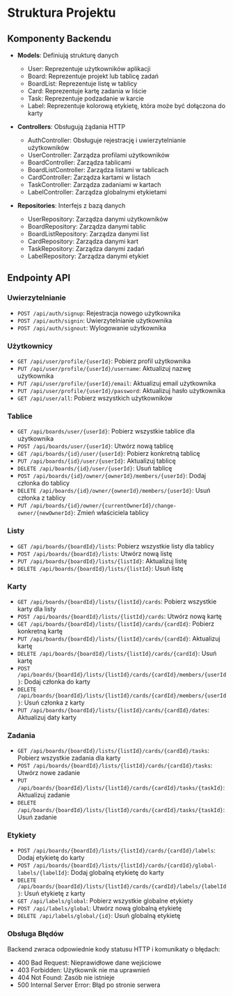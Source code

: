# Struktura Projektu

## Komponenty Backendu

- **Models**: Definiują strukturę danych
  - User: Reprezentuje użytkowników aplikacji
  - Board: Reprezentuje projekt lub tablicę zadań
  - BoardList: Reprezentuje listę w tablicy
  - Card: Reprezentuje kartę zadania w liście
  - Task: Reprezentuje podzadanie w karcie
  - Label: Reprezentuje kolorową etykietę, która może być dołączona do karty

- **Controllers**: Obsługują żądania HTTP
  - AuthController: Obsługuje rejestrację i uwierzytelnianie użytkowników
  - UserController: Zarządza profilami użytkowników
  - BoardController: Zarządza tablicami
  - BoardListController: Zarządza listami w tablicach
  - CardController: Zarządza kartami w listach
  - TaskController: Zarządza zadaniami w kartach
  - LabelController: Zarządza globalnymi etykietami

- **Repositories**: Interfejs z bazą danych
  - UserRepository: Zarządza danymi użytkowników
  - BoardRepository: Zarządza danymi tablic
  - BoardListRepository: Zarządza danymi list
  - CardRepository: Zarządza danymi kart
  - TaskRepository: Zarządza danymi zadań
  - LabelRepository: Zarządza danymi etykiet


## Endpointy API

### Uwierzytelnianie
- `POST /api/auth/signup`: Rejestracja nowego użytkownika
- `POST /api/auth/signin`: Uwierzytelnianie użytkownika
- `POST /api/auth/signout`: Wylogowanie użytkownika

### Użytkownicy
- `GET /api/user/profile/{userId}`: Pobierz profil użytkownika
- `PUT /api/user/profile/{userId}/username`: Aktualizuj nazwę użytkownika
- `PUT /api/user/profile/{userId}/email`: Aktualizuj email użytkownika
- `PUT /api/user/profile/{userId}/password`: Aktualizuj hasło użytkownika
- `GET /api/user/all`: Pobierz wszystkich użytkowników

### Tablice
- `GET /api/boards/user/{userId}`: Pobierz wszystkie tablice dla użytkownika
- `POST /api/boards/user/{userId}`: Utwórz nową tablicę
- `GET /api/boards/{id}/user/{userId}`: Pobierz konkretną tablicę
- `PUT /api/boards/{id}/user/{userId}`: Aktualizuj tablicę
- `DELETE /api/boards/{id}/user/{userId}`: Usuń tablicę
- `POST /api/boards/{id}/owner/{ownerId}/members/{userId}`: Dodaj członka do tablicy
- `DELETE /api/boards/{id}/owner/{ownerId}/members/{userId}`: Usuń członka z tablicy
- `PUT /api/boards/{id}/owner/{currentOwnerId}/change-owner/{newOwnerId}`: Zmień właściciela tablicy

### Listy
- `GET /api/boards/{boardId}/lists`: Pobierz wszystkie listy dla tablicy
- `POST /api/boards/{boardId}/lists`: Utwórz nową listę
- `PUT /api/boards/{boardId}/lists/{listId}`: Aktualizuj listę
- `DELETE /api/boards/{boardId}/lists/{listId}`: Usuń listę

### Karty
- `GET /api/boards/{boardId}/lists/{listId}/cards`: Pobierz wszystkie karty dla listy
- `POST /api/boards/{boardId}/lists/{listId}/cards`: Utwórz nową kartę
- `GET /api/boards/{boardId}/lists/{listId}/cards/{cardId}`: Pobierz konkretną kartę
- `PUT /api/boards/{boardId}/lists/{listId}/cards/{cardId}`: Aktualizuj kartę
- `DELETE /api/boards/{boardId}/lists/{listId}/cards/{cardId}`: Usuń kartę
- `POST /api/boards/{boardId}/lists/{listId}/cards/{cardId}/members/{userId}`: Dodaj członka do karty
- `DELETE /api/boards/{boardId}/lists/{listId}/cards/{cardId}/members/{userId}`: Usuń członka z karty
- `PUT /api/boards/{boardId}/lists/{listId}/cards/{cardId}/dates`: Aktualizuj daty karty

### Zadania
- `GET /api/boards/{boardId}/lists/{listId}/cards/{cardId}/tasks`: Pobierz wszystkie zadania dla karty
- `POST /api/boards/{boardId}/lists/{listId}/cards/{cardId}/tasks`: Utwórz nowe zadanie
- `PUT /api/boards/{boardId}/lists/{listId}/cards/{cardId}/tasks/{taskId}`: Aktualizuj zadanie
- `DELETE /api/boards/{boardId}/lists/{listId}/cards/{cardId}/tasks/{taskId}`: Usuń zadanie

### Etykiety
- `POST /api/boards/{boardId}/lists/{listId}/cards/{cardId}/labels`: Dodaj etykietę do karty
- `POST /api/boards/{boardId}/lists/{listId}/cards/{cardId}/global-labels/{labelId}`: Dodaj globalną etykietę do karty
- `DELETE /api/boards/{boardId}/lists/{listId}/cards/{cardId}/labels/{labelId}`: Usuń etykietę z karty
- `GET /api/labels/global`: Pobierz wszystkie globalne etykiety
- `POST /api/labels/global`: Utwórz nową globalną etykietę
- `DELETE /api/labels/global/{id}`: Usuń globalną etykietę

### Obsługa Błędów
Backend zwraca odpowiednie kody statusu HTTP i komunikaty o błędach:
- 400 Bad Request: Nieprawidłowe dane wejściowe
- 403 Forbidden: Użytkownik nie ma uprawnień
- 404 Not Found: Zasób nie istnieje
- 500 Internal Server Error: Błąd po stronie serwera
